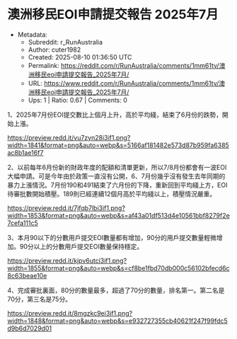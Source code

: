 # 澳洲移民EOI申請提交報告 2025年7月

- Metadata:
  - Subreddit: r_RunAustralia
  - Author: cuter1982
  - Created: 2025-08-10 01:36:50 UTC
  - Permalink: https://reddit.com/r/RunAustralia/comments/1mm61tv/澳洲移民eoi申請提交報告_2025年7月/
  - URL: https://www.reddit.com/r/RunAustralia/comments/1mm61tv/澳洲移民eoi申請提交報告_2025年7月/
  - Ups: 1 | Ratio: 0.67 | Comments: 0


1、2025年7月份EOI提交數比上個月上升，高於平均綫，結束了6月份的跌勢，開始上漲。

<https://preview.redd.it/vu7zyn28i3if1.png?width=1841&format=png&auto=webp&s=5166af181482e573d87b959fa6385ac8b1ae16f7>

2、以前每年6月份新的財政年度的配額和清單更新，所以7/8月份都會有一波EOI大幅申請。可是今年由於政策一直沒有公開，6、7月份幾乎沒有發生去年同期的暴力上漲情況。7月份190和491結束了六月份的下降，重新回到平均綫上方，EOI待審批數開始積壓。189則已經連續12個月高於平均綫以上，積壓情況嚴重。

<https://preview.redd.it/7jfqb7lbi3if1.png?width=1853&format=png&auto=webp&s=af43a01df513d4e10561bbf8279f2e7cefa111c5>

3、本月90以下的分數用戶提交EOI數量都有增加，90分的用戶提交數量輕微增加。90分以上的分數用戶提交EOI數量保持穩定。

<https://preview.redd.it/kjpv6utci3if1.png?width=1855&format=png&auto=webp&s=cf8be1fbd70db000c56102bfecd6c8c63beae10e>

4、完成審批裏面，80分的數量最多，超過了70分的數量，排名第一。第二名是70分，第三名是75分。

<https://preview.redd.it/8mgzkc9ei3if1.png?width=1848&format=png&auto=webp&s=e932727355cb40621f247f99fdc5d9b6d7029d01>

